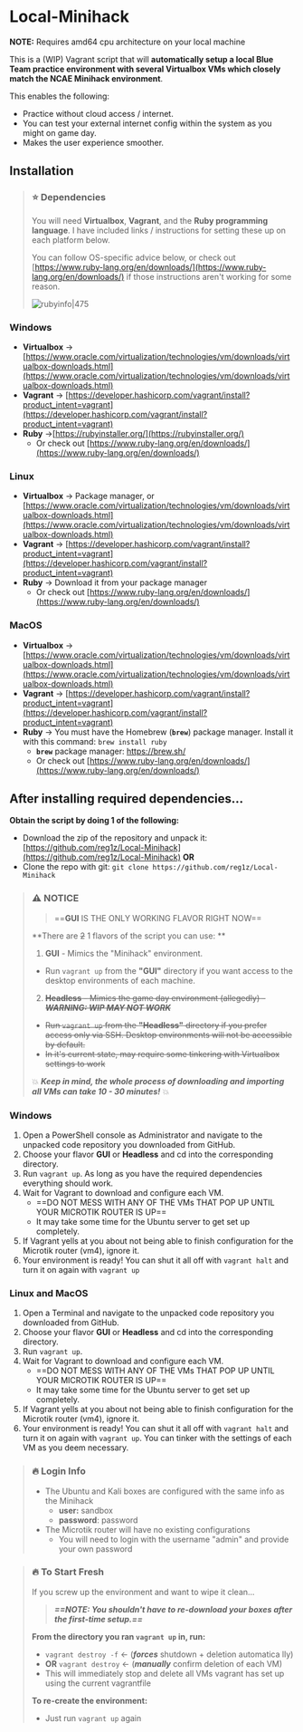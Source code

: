 # Local-Minihack
**NOTE:** Requires amd64 cpu architecture on your local machine

This is a (WIP) Vagrant script that will **automatically setup a local Blue Team practice environment with several Virtualbox VMs which closely match the NCAE Minihack environment**.


This enables the following:

- Practice without cloud access / internet.
- You can test your external internet config within the system as you might on game day.
- Makes the user experience smoother.


## Installation
> ### ⭐ Dependencies
> You will need **Virtualbox**, **Vagrant**, and the **Ruby programming language**. I have included links / instructions for setting these up on each platform below.
>  
> You can follow OS-specific advice below, or check out [https://www.ruby-lang.org/en/downloads/](https://www.ruby-lang.org/en/downloads/) if those instructions aren't working for some reason.
> 
> ![rubyinfo|475](../../assets/images/rubyinfo.png)

### Windows
- **Virtualbox** → [https://www.oracle.com/virtualization/technologies/vm/downloads/virtualbox-downloads.html](https://www.oracle.com/virtualization/technologies/vm/downloads/virtualbox-downloads.html)
- **Vagrant** → [https://developer.hashicorp.com/vagrant/install?product_intent=vagrant](https://developer.hashicorp.com/vagrant/install?product_intent=vagrant)
- **Ruby** →[https://rubyinstaller.org/](https://rubyinstaller.org/)
	- Or check out [https://www.ruby-lang.org/en/downloads/](https://www.ruby-lang.org/en/downloads/)

### Linux
- **Virtualbox** → Package manager, or [https://www.oracle.com/virtualization/technologies/vm/downloads/virtualbox-downloads.html](https://www.oracle.com/virtualization/technologies/vm/downloads/virtualbox-downloads.html)
- **Vagrant** → [https://developer.hashicorp.com/vagrant/install?product_intent=vagrant](https://developer.hashicorp.com/vagrant/install?product_intent=vagrant)
- **Ruby** → Download it from your package manager
	- Or check out [https://www.ruby-lang.org/en/downloads/](https://www.ruby-lang.org/en/downloads/)

### MacOS
- **Virtualbox** → [https://www.oracle.com/virtualization/technologies/vm/downloads/virtualbox-downloads.html](https://www.oracle.com/virtualization/technologies/vm/downloads/virtualbox-downloads.html)
- **Vagrant** → [https://developer.hashicorp.com/vagrant/install?product_intent=vagrant](https://developer.hashicorp.com/vagrant/install?product_intent=vagrant)
- **Ruby** → You must have the Homebrew (**`brew`**) package manager. Install it with this command: `brew install ruby`
	- **`brew`** package manager: https://brew.sh/
	- Or check out [https://www.ruby-lang.org/en/downloads/](https://www.ruby-lang.org/en/downloads/)

## After installing required dependencies...
**Obtain the script by doing 1 of the following:**
- Download the zip of the repository and unpack it: [https://github.com/reg1z/Local-Minihack](https://github.com/reg1z/Local-Minihack) **OR**
- Clone the repo with git: `git clone https://github.com/reg1z/Local-Minihack`

> ### ⚠️ NOTICE
> > ==**GUI** IS THE ONLY WORKING FLAVOR RIGHT NOW==
>
> **There are ~~2~~ 1 flavors of the script you can use: **
> 1. **GUI** - Mimics the "Minihack" environment.
> 	- Run `vagrant up` from the **"GUI"** directory if you want access to the desktop environments of each machine.
> 2. ~~**Headless** - Mimics the game day environment (allegedly) - ***WARNING: WIP MAY NOT WORK***~~
> 	- ~~Run `vagrant up` from the **"Headless"** directory if you prefer access only via SSH. Desktop environments will not be accessible by default.~~
> 	- ~~In it's current state, may require some tinkering with Virtualbox settings to work~~
> 
> 💥 ***Keep in mind, the whole process of downloading and importing all VMs can take 10 - 30 minutes!*** 💥


### **Windows**
1. Open a PowerShell console as Administrator and navigate to the unpacked code repository you downloaded from GitHub.
2. Choose your flavor **GUI** or **Headless** and cd into the corresponding directory.
3. Run `vagrant up`. As long as you have the required dependencies everything should work.
4. Wait for Vagrant to download and configure each VM.
	- ==DO NOT MESS WITH ANY OF THE VMs THAT POP UP UNTIL YOUR MICROTIK ROUTER IS UP==
	- It may take some time for the Ubuntu server to get set up completely.
5. If Vagrant yells at you about not being able to finish configuration for the Microtik router (vm4), ignore it.
6. Your environment is ready! You can shut it all off with `vagrant halt` and turn it on again with `vagrant up`

### **Linux and MacOS**
1. Open a Terminal and navigate to the unpacked code repository you downloaded from GitHub.
2. Choose your flavor **GUI** or **Headless** and cd into the corresponding directory.
3. Run `vagrant up`.
4. Wait for Vagrant to download and configure each VM.
	- ==DO NOT MESS WITH ANY OF THE VMs THAT POP UP UNTIL YOUR MICROTIK ROUTER IS UP==
	- It may take some time for the Ubuntu server to get set up completely.
5. If Vagrant yells at you about not being able to finish configuration for the Microtik router (vm4), ignore it.
6. Your environment is ready! You can shut it all off with `vagrant halt` and turn it on again with `vagrant up`. You can tinker with the settings of each VM as you deem necessary.

> ### 🔥 Login Info
> - The Ubuntu and Kali boxes are configured with the same info as the Minihack
> 	- **user:** sandbox
> 	- **password**: password
> - The Microtik router will have no existing configurations
> 	- You will need to login with the username "admin" and provide your own password

> ### 🔥 To Start Fresh
> If you screw up the environment and want to wipe it clean...
> > ***==NOTE: You shouldn't have to re-download your boxes after the first-time setup.==***
> 
> **From the directory you ran `vagrant up` in, run:**
> - `vagrant destroy -f` ← (***forces*** shutdown + deletion automatica lly)
> - **OR** `vagrant destroy` ← (***manually*** confirm deletion of each VM)
> - This will immediately stop and delete all VMs vagrant has set up using the current vagrantfile
> 
> **To re-create the environment:**
> - Just run `vagrant up` again

